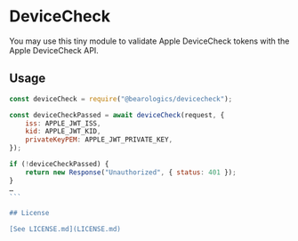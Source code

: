# DeviceCheck

You may use this tiny module to validate Apple DeviceCheck tokens with the Apple DeviceCheck API.

## Usage

````javascript
const deviceCheck = require("@bearologics/devicecheck");

const deviceCheckPassed = await deviceCheck(request, {
    iss: APPLE_JWT_ISS,
    kid: APPLE_JWT_KID,
    privateKeyPEM: APPLE_JWT_PRIVATE_KEY,
});

if (!deviceCheckPassed) {
    return new Response("Unauthorized", { status: 401 });
}
…
```

## License

[See LICENSE.md](LICENSE.md)
````
